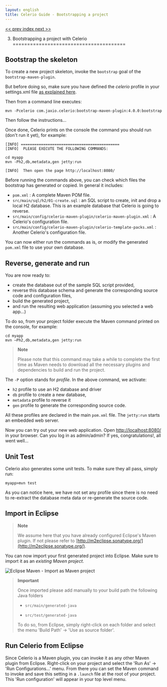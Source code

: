 ```yaml
---
layout: english
title: Celerio Guide - Bootstrapping a project
---
```

[ << prev ](installation.html) [ index ](index.html) [ next >> ](extraction.html)

3. Bootstrapping a project with Celerio
=======================================

Bootstrap the skeleton
----------------------

To create a new project skeleton, invoke the `bootstrap` goal of the `bootstrap-maven-plugin`.

But before doing so, make sure you have defined the *celerio* profile in your settings.xml file
[as explained here](installation.html#requirements-settings).

Then from a command line executes:

	mvn -Pcelerio com.jaxio.celerio:bootstrap-maven-plugin:4.0.0:bootstrap

Then follow the instructions...

Once done, Celerio prints on the console the command you should run (don't run it yet), for example:

    [INFO] ============================================
    [INFO]  PLEASE EXECUTE THE FOLLOWING COMMANDS:

    cd myapp
    mvn -Ph2,db,metadata,gen jetty:run

    [INFO]  Then open the page http://localhost:8080/

Before running the commands above, you can check which files the bootstrap has generated or copied.
In general it includes:

* `pom.xml` : A complete Maven POM file.
* `src/main/sql/h2/01-create.sql` : an SQL script to create, init and
  drop a local H2 database. This is an example database that Celerio is going to reverse.
* `src/main/config/celerio-maven-plugin/celerio-maven-plugin.xml` : A Celerio's configuration file.
* `src/main/config/celerio-maven-plugin/celerio-template-packs.xml` : Another Celerio's configuration file.

You can now either run the commands as is, or modify the generated `pom.xml` file to use your own database.

Reverse, generate and run
-------------------------

You are now ready to:

* create the database out of the sample SQL script provided,
* reverse this database schema and generate the corresponding source code and configuration files,
* build the generated project,
* and run the resulting web application (assuming you selected a web app...)

To do so, from your project folder execute the Maven command printed on the console, for example:

    cd myapp
    mvn –Ph2,db,metadata,gen jetty:run

> **Note**
>
> Please note that this command may take a while to complete the first time as Maven needs to download all
> the necessary plugins and dependencies to build and run the project.

The `-P` option stands for *profile*. In the above command, we activate:

* `h2` profile to use an H2 database and driver
* `db` profile to create a new database,
* `metadata` profile to reverse it
* `gen` profile to generate the corresponding source code.

All these profiles are declared in the main `pom.xml` file. The `jetty:run` starts an embedded web server.

Now you can try out your new web application. Open [http://localhost:8080/](http://localhost:8080/) in your browser.
Can you log in as admin/admin? If yes, congratulations!, all went well...

Unit Test
---------

Celerio also generates some unit tests. To make sure they all pass, simply run:

    myapp>mvn test

As you can notice here, we have not set any profile since there is no need to re-extract the database meta data
or re-generate the source code.

Import in Eclipse
-----------------

> **Note**
>
> We assume here that you have already configured Eclipse's Maven
> plugin. If not please refer to [http://m2eclipse.sonatype.org/](http://m2eclipse.sonatype.org/).

You can now import your first generated project into Eclipse. Make sure to import it as an *existing Maven project*.

![Eclipse Maven - Import as Maven
project](images/celerio-eclipse-import-as-maven-projet.png)

> **Important**
>
> Once imported please add manually to your build path the following
> Java folders
>
> -   `src/main/generated-java`
>
> -   `src/test/generated-java`
>
> To do so, from Eclipse, simply right-click on each folder and select
> the menu 'Build Path' -\> 'Use as source folder'.

Run Celerio from Eclipse
------------------------

Since Celerio is a Maven plugin, you can invoke it as any other Maven plugin from Eclipse.
Right-click on your project and select the 'Run As' -\> 'Run Configurations...' menu.
From there you can set the Maven command to invoke and save this setting in a `.launch` file at the root
of your project. This 'Run configuration' will appear in your top level menu.
